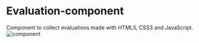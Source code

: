 # Evaluation-component
Component to collect evaluations made with HTML5, CSS3 and JavaScript.
![component](https://user-images.githubusercontent.com/100497621/192614703-d80fd612-3ee4-4d87-82f4-78130b065611.jpg)

